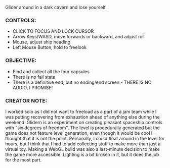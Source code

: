 Glider around in a dark cavern and lose yourself.

### CONTROLS:
- CLICK TO FOCUS AND LOCK CURSOR
- Arrow Keys/WASD, move forwards or backward, and adjust roll
- Mouse, adjust ship heading
- Left Mouse Button, hold to freelook


### OBJECTIVE:
- Find and collect all the four capsules
- There is no fail state
- There is a definitive end, but no ending/end screen
​- THERE IS NO AUDIO, I PROMISE!


### CREATOR NOTE:
I worked solo as I did not want to freeload as a part of a jam team while I was putting recovering from exhaustion ahead of anything else during the weekend. Glidern is an experiment on creating pleasant spaceship controls with "six degrees of freedom". The level is procedurally generated but the game does not feature level generation, even though it would be cool I thought that it is not the point. Personally, I could float around in the level for hours, but I think that I had to add collecting stuff to make more than just a virtual toy. Making a WebGL build was also a last-minute decision to make the game more accessible. Lighting is a bit broken in it, but it does the job for the most part.